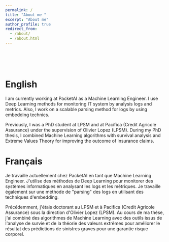 ```yaml
---
permalink: /
title: "About me "
excerpt: "About me"
author_profile: true
redirect_from: 
  - /about/
  - /about.html
---
```

<br/>
<br/>
<br/>

English
======


I am currently working at PacketAI as a Machine Learning Engineer. 
I use Deep Learning methods for monitoring IT system by analysis logs and metrics. Also, I work on a scalable parsing method for logs by using embedding technics.

Previously, I was a PhD student at LPSM and at Pacifica (Credit Agricole Assurance) under the supervision of Olivier Lopez (LPSM).
During my PhD thesis, I combined Machine Learning algorithms with survival analysis and Extreme Values Theory for improving the outcome of insurance claims.


Français
======


Je travaille actuellement chez PacketAI en tant que Machine Learning Engineer.
J'utilise des méthodes de Deep Learning pour monitorer des systèmes informatiques en analysant les logs et les métriques. Je travaille également sur une méthode de "parsing" des logs en utilisant des techniques d'embedding.

Précédemment, j'étais doctorant au LPSM et à Pacifica (Credit Agricole Assurance) sous la direction d'Olivier Lopez (LPSM).
Au cours de ma thèse, j'ai combiné des algorithmes de Machine Learning avec des outils issus de l'analyse de survie et de la théorie des valeurs extrêmes pour améliorer le résultat des prédictions de sinistres graves pour une garantie risque corporel.